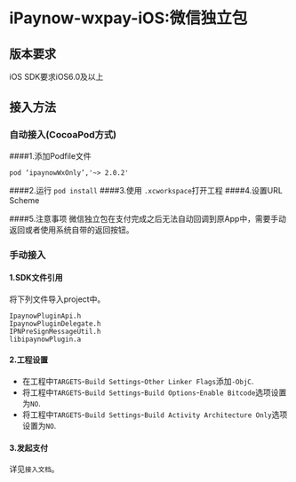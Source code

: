 # iPaynow-wxpay-iOS:微信独立包
## 版本要求
iOS SDK要求iOS6.0及以上

## 接入方法

### 自动接入(CocoaPod方式)
####1.添加Podfile文件
```
pod ‘ipaynowWxOnly’,'~> 2.0.2'
```
####2.运行 `pod install`
####3.使用 `.xcworkspace`打开工程
####4.设置URL Scheme

####5.注意事项
微信独立包在支付完成之后无法自动回调到原App中，需要手动返回或者使用系统自带的返回按钮。

### 手动接入
#### 1.SDK文件引用
将下列文件导入project中。

```
IpaynowPluginApi.h
IpaynowPluginDelegate.h
IPNPreSignMessageUtil.h
libipaynowPlugin.a
```
#### 2.工程设置
* 在工程中`TARGETS`-`Build Settings`-`Other Linker Flags`添加`-ObjC`.
* 将工程中`TARGETS`-`Build Settings`-`Build Options`-`Enable Bitcode`选项设置为`NO`.
* 将工程中`TARGETS`-`Build Settings`-`Build Activity Architecture Only`选项设置为`NO`.

#### 3.发起支付
详见`接入文档`。

